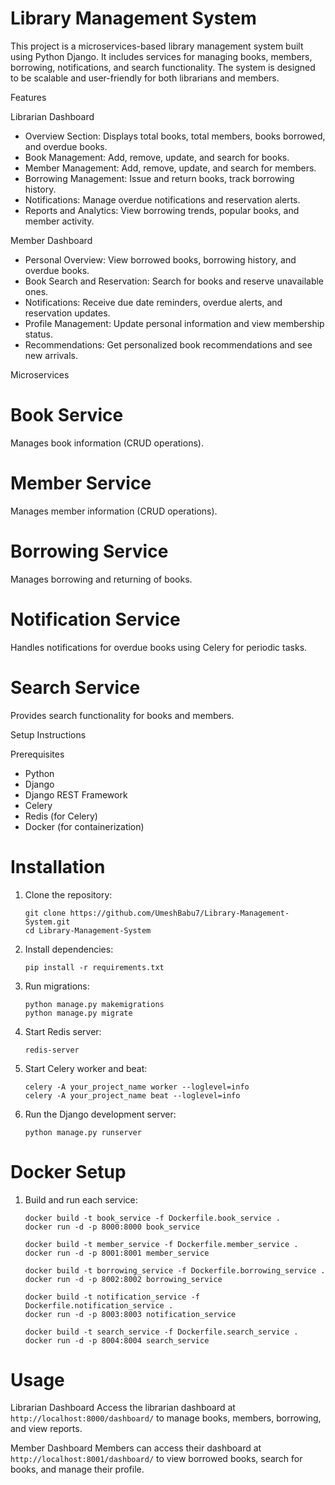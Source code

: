 # Library Management System

This project is a microservices-based library management system built using Python Django. It includes services for managing books, members, borrowing, notifications, and search functionality. The system is designed to be scalable and user-friendly for both librarians and members.

 Features

 Librarian Dashboard
- Overview Section: Displays total books, total members, books borrowed, and overdue books.
- Book Management: Add, remove, update, and search for books.
- Member Management: Add, remove, update, and search for members.
- Borrowing Management: Issue and return books, track borrowing history.
- Notifications: Manage overdue notifications and reservation alerts.
- Reports and Analytics: View borrowing trends, popular books, and member activity.

 Member Dashboard
- Personal Overview: View borrowed books, borrowing history, and overdue books.
- Book Search and Reservation: Search for books and reserve unavailable ones.
- Notifications: Receive due date reminders, overdue alerts, and reservation updates.
- Profile Management: Update personal information and view membership status.
- Recommendations: Get personalized book recommendations and see new arrivals.

 Microservices

# Book Service
Manages book information (CRUD operations).

# Member Service
Manages member information (CRUD operations).

# Borrowing Service
Manages borrowing and returning of books.

# Notification Service
Handles notifications for overdue books using Celery for periodic tasks.

# Search Service
Provides search functionality for books and members.

 Setup Instructions

 Prerequisites
- Python 
- Django
- Django REST Framework
- Celery
- Redis (for Celery)
- Docker (for containerization)

# Installation

1. Clone the repository:
    ```
    git clone https://github.com/UmeshBabu7/Library-Management-System.git
    cd Library-Management-System
    ```

2. Install dependencies:
    ```
    pip install -r requirements.txt
    ```

3. Run migrations:
    ```
    python manage.py makemigrations
    python manage.py migrate
    ```

4. Start Redis server:
    ```
    redis-server
    ```

5. Start Celery worker and beat:
    ```
    celery -A your_project_name worker --loglevel=info
    celery -A your_project_name beat --loglevel=info
    ```

6. Run the Django development server:
    ```
    python manage.py runserver
    ```

# Docker Setup

1. Build and run each service:
    ```
    docker build -t book_service -f Dockerfile.book_service .
    docker run -d -p 8000:8000 book_service

    docker build -t member_service -f Dockerfile.member_service .
    docker run -d -p 8001:8001 member_service

    docker build -t borrowing_service -f Dockerfile.borrowing_service .
    docker run -d -p 8002:8002 borrowing_service

    docker build -t notification_service -f Dockerfile.notification_service .
    docker run -d -p 8003:8003 notification_service

    docker build -t search_service -f Dockerfile.search_service .
    docker run -d -p 8004:8004 search_service
    ```

# Usage

 Librarian Dashboard
Access the librarian dashboard at `http://localhost:8000/dashboard/` to manage books, members, borrowing, and view reports.

 Member Dashboard
Members can access their dashboard at `http://localhost:8001/dashboard/` to view borrowed books, search for books, and manage their profile.
